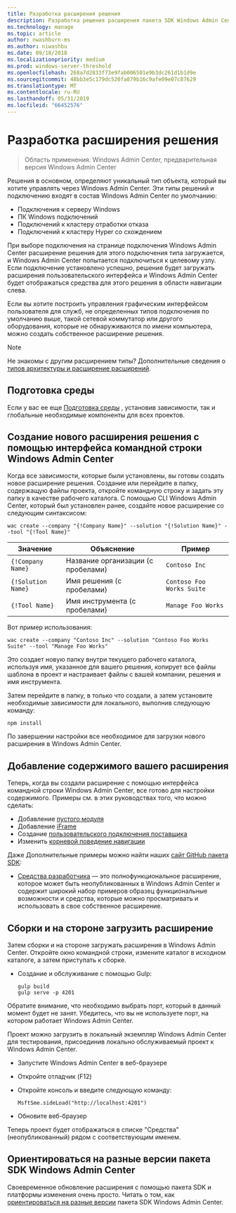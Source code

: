 ```yaml
---
title: Разработка расширения решения
description: Разработка решения расширения пакета SDK Windows Admin Center (Гонолулу проекта)
ms.technology: manage
ms.topic: article
author: nwashburn-ms
ms.author: niwashbu
ms.date: 09/18/2018
ms.localizationpriority: medium
ms.prod: windows-server-threshold
ms.openlocfilehash: 268a7d2833f73e9fab006501e9b3dc261d1b1d9e
ms.sourcegitcommit: 48bb3e5c179dc520fa879b16c9afe09e07c87629
ms.translationtype: MT
ms.contentlocale: ru-RU
ms.lasthandoff: 05/31/2019
ms.locfileid: "66452576"
---
```

# <a name="develop-a-solution-extension"></a>Разработка расширения решения

>Область применения. Windows Admin Center, предварительная версия Windows Admin Center

Решения в основном, определяют уникальный тип объекта, который вы хотите управлять через Windows Admin Center.  Эти типы решений и подключению входят в состав Windows Admin Center по умолчанию:

* Подключения к серверу Windows
* ПК Windows подключений
* Подключений к кластеру отработки отказа
* Подключений к кластеру Hyper со схождением

При выборе подключения на странице подключения Windows Admin Center расширение решения для этого подключения типа загружается, и Windows Admin Center попытается подключиться к целевому узлу. Если подключение установлено успешно, решение будет загружать расширения пользовательского интерфейса и Windows Admin Center будет отображаться средства для этого решения в области навигации слева.

Если вы хотите построить управления графическим интерфейсом пользователя для служб, не определенных типов подключения по умолчанию выше, такой сетевой коммутатор или другого оборудования, которые не обнаруживаются по имени компьютера, можно создать собственное расширение решения.

> [!NOTE]
> Не знакомы с другим расширением типы? Дополнительные сведения о [типов архитектуры и расширение расширений](understand-extensions.md).

## <a name="prepare-your-environment"></a>Подготовка среды

Если у вас ее еще [Подготовка среды](prepare-development-environment.md) , установив зависимости, так и глобальные необходимые компоненты для всех проектов.

## <a name="create-a-new-solution-extension-with-the-windows-admin-center-cli"></a>Создание нового расширения решения с помощью интерфейса командной строки Windows Admin Center ##

Когда все зависимости, которые были установлены, вы готовы создать новое расширение решения.  Создание или перейдите в папку, содержащую файлы проекта, откройте командную строку и задать эту папку в качестве рабочего каталога.  С помощью CLI Windows Admin Center, который был установлен ранее, создайте новое расширение со следующим синтаксисом:

```
wac create --company "{!Company Name}" --solution "{!Solution Name}" --tool "{!Tool Name}"
```

| Значение | Объяснение | Пример |
| ----- | ----------- | ------- |
| ```{!Company Name}``` | Название организации (с пробелами) | ```Contoso Inc``` |
| ```{!Solution Name}``` | Имя решения (с пробелами) | ```Contoso Foo Works Suite``` |
| ```{!Tool Name}``` | Имя инструмента (с пробелами) | ```Manage Foo Works``` |

Вот пример использования:

```
wac create --company "Contoso Inc" --solution "Contoso Foo Works Suite" --tool "Manage Foo Works"
```

Это создает новую папку внутри текущего рабочего каталога, используя имя, указанное для вашего решения, копирует все файлы шаблона в проект и настраивает файлы с вашей компании, решения и имя инструмента.  

Затем перейдите в папку, в только что создали, а затем установите необходимые зависимости для локального, выполнив следующую команду:

```
npm install
```

По завершении настройки все необходимое для загрузки нового расширения в Windows Admin Center. 

## <a name="add-content-to-your-extension"></a>Добавление содержимого вашего расширения

Теперь, когда вы создали расширение с помощью интерфейса командной строки Windows Admin Center, все готово для настройки содержимого.  Примеры см. в этих руководствах того, что можно сделать:

- Добавление [пустого модуля](guides/add-module.md)
- Добавление [iFrame](guides/add-iframe.md)
- Создание [пользовательского подключения поставщика](guides/create-connection-provider.md)
- Изменить [корневой поведение навигации](guides/modify-root-navigation.md)
 
Даже Дополнительные примеры можно найти наших [сайт GitHub пакета SDK](https://aka.ms/wacsdk):
-  [Средства разработчика](https://github.com/Microsoft/windows-admin-center-sdk/tree/master/windows-admin-center-developer-tools) — это полнофункциональное расширение, которое может быть неопубликованных в Windows Admin Center и содержит широкий набор примеров образец функциональные возможности и средства, которые можно просматривать и использовать в свое собственное расширение.

## <a name="build-and-side-load-your-extension"></a>Сборки и на стороне загрузить расширение

Затем сборки и на стороне загружать расширения в Windows Admin Center.  Откройте окно командной строки, измените каталог в исходном каталоге, а затем приступать к сборке.

* Создание и обслуживание с помощью Gulp:

    ```
    gulp build
    gulp serve -p 4201
    ```

Обратите внимание, что необходимо выбрать порт, который в данный момент будет не занят. Убедитесь, что вы не используете порт, на котором работает Windows Admin Center.

Проект можно загрузить в локальный экземпляр Windows Admin Center для тестирования, присоединив локально обслуживаемый проект к Windows Admin Center.

* Запустите Windows Admin Center в веб-браузере
* Откройте отладчик (F12)
* Откройте консоль и введите следующую команду:

    ```
    MsftSme.sideLoad("http://localhost:4201")
    ```

*   Обновите веб-браузер

Теперь проект будет отображаться в списке "Средства" (неопубликованный) рядом с соответствующим именем.

## <a name="target-a-different-version-of-the-windows-admin-center-sdk"></a>Ориентироваться на разные версии пакета SDK Windows Admin Center

Своевременное обновление расширения с помощью пакета SDK и платформы изменения очень просто.  Читать о том, как [ориентироваться на разные версии](target-sdk-version.md) пакета SDK Windows Admin Center.